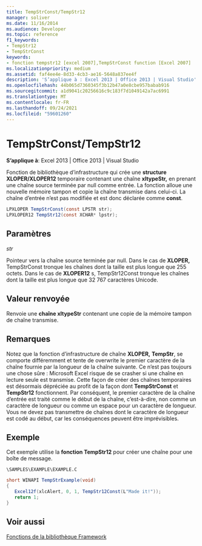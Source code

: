 ```yaml
---
title: TempStrConst/TempStr12
manager: soliver
ms.date: 11/16/2014
ms.audience: Developer
ms.topic: reference
f1_keywords:
- TempStr12
- TempStrConst
keywords:
- fonction tempstr12 [excel 2007],TempStrConst function [Excel 2007]
ms.localizationpriority: medium
ms.assetid: faf4ee4e-8d33-4cb3-ae16-5648a837ee4f
description: 'S’applique à : Excel 2013 | Office 2013 | Visual Studio'
ms.openlocfilehash: 44b065d7360345f3b12b47a0e8cbe957babab916
ms.sourcegitcommit: a1d9041c20256616c9c183f7d1049142a7ac6991
ms.translationtype: MT
ms.contentlocale: fr-FR
ms.lasthandoff: 09/24/2021
ms.locfileid: "59601260"
---
```

# <a name="tempstrconsttempstr12"></a>TempStrConst/TempStr12

 **S’applique à**: Excel 2013 | Office 2013 | Visual Studio 
  
Fonction de bibliothèque d’infrastructure qui crée une **structure XLOPER/XLOPER12** temporaire contenant une chaîne **xltypeStr,** en prenant une chaîne source terminée par null comme entrée. La fonction alloue une nouvelle mémoire tampon et copie la chaîne transmise dans celui-ci. La chaîne d’entrée n’est pas modifiée et est donc déclarée comme **const**.
  
```cs
LPXLOPER TempStrConst(const LPSTR str);
LPXLOPER12 TempStr12(const XCHAR* lpstr);
```

## <a name="parameters"></a>Paramètres

 _str_
  
Pointeur vers la chaîne source terminée par null. Dans le cas de **XLOPER,** TempStrConst tronque les chaînes dont la taille est plus longue que 255 octets. Dans le cas de **XLOPER12** s, TempStr12Const tronque les chaînes dont la taille est plus longue que 32 767 caractères Unicode.
  
## <a name="return-value"></a>Valeur renvoyée

Renvoie une **chaîne xltypeStr** contenant une copie de la mémoire tampon de chaîne transmise. 
  
## <a name="remarks"></a>Remarques

Notez que la fonction d’infrastructure de chaîne **XLOPER,** **TempStr**, se comporte différemment et tente de overwrite le premier caractère de la chaîne fournie par la longueur de la chaîne suivante. Ce n’est pas toujours une chose sûre : Microsoft Excel risque de se crasher si une chaîne en lecture seule est transmise. Cette façon de créer des chaînes temporaires est désormais dépréciée au profit de la façon dont **TempStrConst** et **TempStr12** fonctionnent. Par conséquent, le premier caractère de la chaîne d’entrée est traité comme le début de la chaîne, c’est-à-dire, non comme un caractère de longueur ou comme un espace pour un caractère de longueur. Vous ne devez pas transmettre de chaînes dont le caractère de longueur est codé au début, car les conséquences peuvent être imprévisibles. 
  
## <a name="example"></a>Exemple

Cet exemple utilise la **fonction TempStr12** pour créer une chaîne pour une boîte de message. 
  
 `\SAMPLES\EXAMPLE\EXAMPLE.C`
  
```cs
short WINAPI TempStrExample(void)
{
   Excel12f(xlcAlert, 0, 1, TempStr12Const(L"Made it!"));
   return 1;
}
```

## <a name="see-also"></a>Voir aussi



[Fonctions de la bibliothèque Framework](functions-in-the-framework-library.md)

